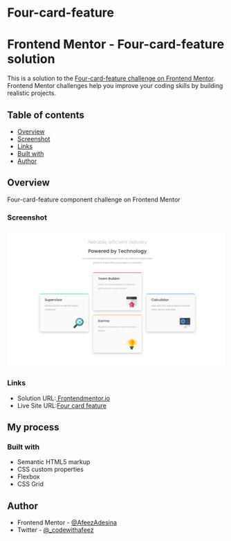 # Four-card-feature

# Frontend Mentor -  Four-card-feature solution

This is a solution to the [ Four-card-feature challenge on Frontend Mentor](https://www.frontendmentor.io/solutions/four-card-feature-laUsJfY11O). Frontend Mentor challenges help you improve your coding skills by building realistic projects. 

## Table of contents

- [Overview](#overview)
- [Screenshot](#screenshot)
- [Links](#links)
- [Built with](#built-with)
- [Author](#author)


## Overview
 Four-card-feature component challenge on Frontend Mentor

### Screenshot

![](/Fourcard.png)



### Links

- Solution URL:[ Frontendmentor.io](https://www.frontendmentor.io/solutions/four-card-feature-laUsJfY11O)
- Live Site URL:[Four card feature](https://four-card-feature-six-self.vercel.app/)

## My process

### Built with

- Semantic HTML5 markup
- CSS custom properties
- Flexbox
- CSS Grid


## Author

- Frontend Mentor - [@AfeezAdesina](https://www.frontendmentor.io/profile/AfeezAdesina)
- Twitter - [@_codewithafeez](https://www.twitter.com/_codewithafeez)


